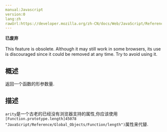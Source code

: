 ```yaml
---
manual:Javascript
version:0
lang:zh
rawUrl:https://developer.mozilla.org/zh-CN/docs/Web/JavaScript/Reference/Global_Objects/Function/Arity
---
```






**已废弃**<br></br>This feature is obsolete. Although it may still work in some browsers, its use is discouraged since it could be removed at any time. Try to avoid using it.





## 概述<a name="Summary"></a>


返回一个函数的形参数量.


## 描述<a name="Description"></a>


`arity`是一个古老的已经没有浏览器支持的属性,你应该使用`[Function.prototype.length]45078 "JavaScript/Reference/Global_Objects/Function/length")`属性来代替.




